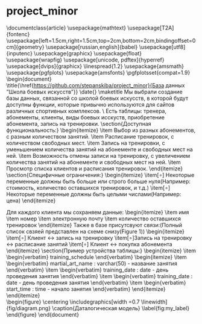 # project_minor


\documentclass{article}
\usepackage{mathtext}
\usepackage[T2A]{fontenc}
\usepackage[left=1.5cm,right=1.5cm,top=2cm,bottom=2cm,bindingoffset=0cm]{geometry}
\usepackage[russian,english]{babel}
\usepackage[utf8]{inputenc}
\usepackage{graphicx}
\usepackage{float}
\usepackage{wrapfig}
\usepackage[unicode, pdftex]{hyperref}
\usepackage[dvips]{graphicx}
\linespread{1.2}
\usepackage{amsmath}
\usepackage{pgfplots}
\usepackage{amsfonts}
\pgfplotsset{compat=1.9}
\begin{document}
\title{\href{https://github.com/stepanskiba/project_minor}{База данных ”Школа боевых искусств”}}
\date{}
\maketitle
Мы выбрали создание базы данных, связанной со школой боевых искусств, в которой будут доступны функции, которые привычно используются для сайтов различных спортивных комплексов. \\
Есть таблицы: тренера, абонементы, клиенты, виды боевых исскуств, приобретение абонемента, запись на тренировки.
\section{Доступная функциональность:}
  \begin{itemize}
  \item Выбор из разных абонементов, с разным количеством занятий.
  \item Расписание тренировок, с количеством свободных мест.
  \item Запись на тренировки, с уменьшением количества занятий на абонементе и свободных мест на ней.
  \item Возможность отмены записи на тренировку, с увеличением количества занятий на абонементе и свободных мест на ней.
  \item Просмотр списка клиентов и расписания тренировок.
\end{itemize}
\section{Специфичные ограничения:}
\begin{itemize}
  \item[$\circ$] Некоторые переменные должны быть больше или строго больше нуля(Например: стоимость, количество оставшихся тренировок, и т.д.)
  \item[$\circ$] Некоторые переменные должны быть целыми числами(Например: цена)
\end{itemize}


Для каждого клиента мы сохраняем данные:
\begin{itemize}
  \item имя
  \item номер
  \item электронную почту
  \item количество оставшихся тренировок
\end{itemize}
Также в базе присутсвуют связи:(Полный список свзяей представлен на схеме снизу(Figure 1))
\begin{itemize}
  \item[$\circ$] Клиент $\leftrightarrow$ запись на тренировку
  \item[$\circ$]Запись на тренировку $\leftrightarrow$ расписание занятий
  \item[$\circ$] Клиент $\leftrightarrow$ покупка абонемента
\end{itemize}
\section{Пример устройства таблицы:}
\begin{itemize}
  \item \begin{verbatim} training_schedule
\end{verbatim}
    \begin{itemize}
      \item \begin{verbatim} martial_art_name : varchar(50) - название занятия
\end{verbatim} 
      \item \begin{verbatim} training_date : date - день проведения занятия
\end{verbatim}
       \item \begin{verbatim} training_date : date - день проведения занятия
\end{verbatim}
       \item \begin{verbatim} start_time : time - начало занятия 
\end{verbatim}
    \end{itemize}
\end{itemize}  
   \begin{figure}
    \centering
    \includegraphics[width =0.7 \linewidth]{fig/diagram.png}
    \caption{Даталогическая модель}
    \label{fig:my_label}
\end{figure}
\end{document}
